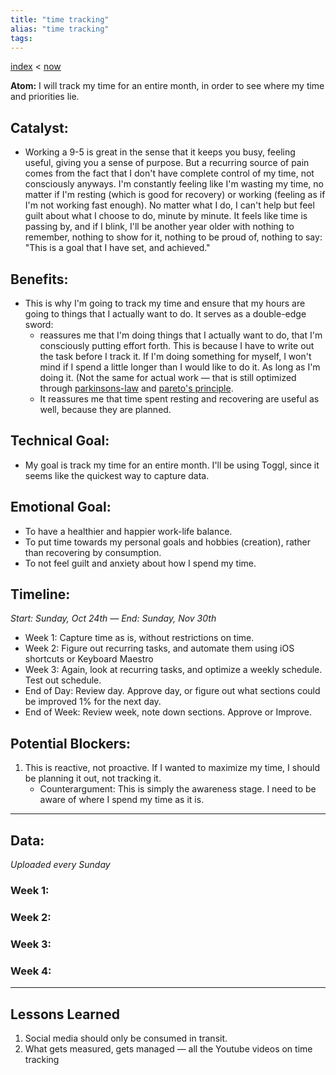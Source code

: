 ```yaml
---
title: "time tracking"
alias: "time tracking"
tags: 
---
```


[index](/.md) < [now](now.md)

**Atom:** I will track my time for an entire month, in order to see where my time and priorities lie. 


## Catalyst: 
- Working a 9-5 is great in the sense that it keeps you busy, feeling useful, giving you a sense of purpose. But a recurring source of pain comes from the fact that I don't have complete control of my time, not consciously anyways. I'm constantly feeling like I'm wasting my time, no matter if I'm resting (which is good for recovery) or working (feeling as if I'm not working fast enough). No matter what I do, I can't help but feel guilt about what I choose to do, minute by minute. It feels like time is passing by, and if I blink, I'll be another year older with nothing to remember, nothing to show for it, nothing to be proud of, nothing to say: "This is a goal that I have set, and achieved."

##  Benefits:
- This is why I'm going to track my time and ensure that my hours are going to things that I actually want to do. It serves as a double-edge sword: 
	- reassures me that I'm doing things that I actually want to do, that I'm consciously putting effort forth. This is because I have to write out the task before I track it. If I'm doing something for myself, I won't mind if I spend a little longer than I would like to do it. As long as I'm doing it. (Not the same for actual work — that is still optimized through [parkinsons-law](parkinsons-law) and [pareto's principle](pareto-principle.md).
	- It reassures me that time spent resting and recovering are useful as well, because they are planned.

## Technical Goal:
- My goal is track my time for an entire month. I'll be using Toggl, since it seems like the quickest way to capture data.

## Emotional Goal:
- To have a healthier and happier work-life balance. 
- To put time towards my personal goals and hobbies (creation), rather than recovering by consumption.
- To not feel guilt and anxiety about how I spend my time. 

## Timeline: 
*Start: Sunday, Oct 24th — End: Sunday, Nov 30th*
- Week 1: Capture time as is, without restrictions on time. 
- Week 2: Figure out recurring tasks, and automate them using iOS shortcuts or Keyboard Maestro
- Week 3: Again, look at recurring tasks, and optimize a weekly schedule. Test out schedule.
- End of Day: Review day. Approve day, or figure out what sections could be improved 1% for the next day.
- End of Week: Review week, note down sections. Approve or Improve. 


## Potential Blockers:
1. This is reactive, not proactive. If I wanted to maximize my time, I should be planning it out, not tracking it. 
	- Counterargument: This is simply the awareness stage. I need to be aware of where I spend my time as it is.  

-----

## Data: 
*Uploaded every Sunday*

### Week 1:
### Week 2:
### Week 3: 
### Week 4: 

----

## Lessons Learned
1. Social media should only be consumed in transit.
2. What gets measured, gets managed — all the Youtube videos on time tracking
